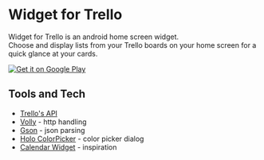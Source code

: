 # Widget for Trello
Widget for Trello is an android home screen widget.  
Choose and display lists from your Trello boards on your home screen for a quick glance at your cards.

<a href="https://play.google.com/store/apps/details?id=com.github.oryanmat.trellowidget">
  <img alt="Get it on Google Play"
       src="https://developer.android.com/images/brand/en_generic_rgb_wo_60.png" />
</a>

Tools and Tech
--------------
* [Trello's API](http://trello.com/docs)
* [Volly](http://github.com/mcxiaoke/android-volley) - http handling
* [Gson](http://sites.google.com/site/gson/) - json parsing
* [Holo ColorPicker](http://github.com/LarsWerkman/HoloColorPicker) - color picker dialog
* [Calendar Widget](http://github.com/plusonelabs/calendar-widget) - inspiration
